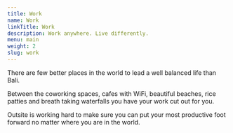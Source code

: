 ```yaml
---
title: Work
name: Work
linkTitle: Work
description: Work anywhere. Live differently.
menu: main
weight: 2
slug: work
---
```

There are few better places in the world to lead a well balanced life than Bali.

Between the coworking spaces, cafes with WiFi, beautiful beaches, rice patties and breath taking waterfalls you have your work cut out for you.

Outsite is working hard to make sure you can put your most productive foot forward no matter where you are in the world.